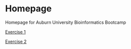 # Homepage
Homepage for Auburn University Bioinformatics Bootcamp

[Exercise 1](https://github.com/auburn-bioinformatics-bootcamp/exercise-1)

[Exercise 2](https://github.com/auburn-bioinformatics-bootcamp/exercise-2)
